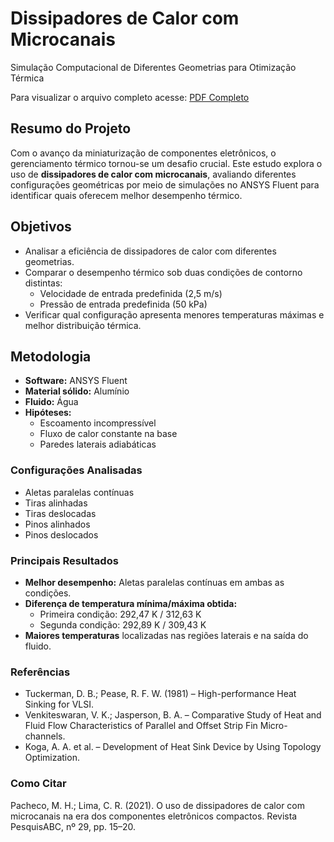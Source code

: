 # Dissipadores de Calor com Microcanais
Simulação Computacional de Diferentes Geometrias para Otimização Térmica

Para visualizar o arquivo completo acesse: [PDF Completo](Dissipadores-de-Calor-com-Microcanais/pesquisabc_29_15-20.pdf)

## Resumo do Projeto
Com o avanço da miniaturização de componentes eletrônicos, o gerenciamento térmico tornou-se um desafio crucial. Este estudo explora o uso de **dissipadores de calor com microcanais**, avaliando diferentes configurações geométricas por meio de simulações no ANSYS Fluent para identificar quais oferecem melhor desempenho térmico.

## Objetivos
* Analisar a eficiência de dissipadores de calor com diferentes geometrias.
* Comparar o desempenho térmico sob duas condições de contorno distintas:
  * Velocidade de entrada predefinida (2,5 m/s)
  * Pressão de entrada predefinida (50 kPa)
* Verificar qual configuração apresenta menores temperaturas máximas e melhor distribuição térmica.

## Metodologia
* **Software:** ANSYS Fluent
* **Material sólido:** Alumínio
* **Fluido:** Água
* **Hipóteses:**
  * Escoamento incompressível
  * Fluxo de calor constante na base
  * Paredes laterais adiabáticas

### Configurações Analisadas
* Aletas paralelas contínuas
* Tiras alinhadas
* Tiras deslocadas
* Pinos alinhados
* Pinos deslocados

### Principais Resultados
* **Melhor desempenho:** Aletas paralelas contínuas em ambas as condições.
* **Diferença de temperatura mínima/máxima obtida:**
  * Primeira condição: 292,47 K / 312,63 K
  * Segunda condição: 292,89 K / 309,43 K
* **Maiores temperaturas** localizadas nas regiões laterais e na saída do fluido.

### Referências
* Tuckerman, D. B.; Pease, R. F. W. (1981) – High-performance Heat Sinking for VLSI.
* Venkiteswaran, V. K.; Jasperson, B. A. – Comparative Study of Heat and Fluid Flow Characteristics of Parallel and Offset Strip Fin Micro-channels.
* Koga, A. A. et al. – Development of Heat Sink Device by Using Topology Optimization.

### Como Citar

Pacheco, M. H.; Lima, C. R. (2021).
O uso de dissipadores de calor com microcanais na era dos componentes eletrônicos compactos.
Revista PesquisABC, nº 29, pp. 15–20.
